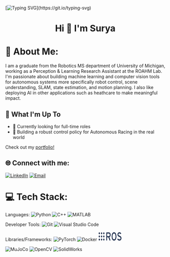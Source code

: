[![Typing SVG](https://readme-typing-svg.herokuapp.com?font=Courier+new&color=%23808080&size=40&width=800&duration=6969&lines=Welcome+to+my+profile!)](https://git.io/typing-svg)

<h1 align="center">Hi 👋 I'm Surya</h1>

# 💫 About Me:
I am a graduate from the Robotics MS department of University of Michigan, working as a Perception & Learning Research Assistant at the ROAHM Lab. I'm passionate about building machine learning and computer vision tools for autonomous systems more specifically robot control, scene understanding, SLAM, state estimation, and motion planning. I also like deploying AI in other applications such as heathcare to make meaningful impact.

## 🚀 What I'm Up To

- 🤔 Currently looking for full-time roles
- 🤖 Building a robust control policy for Autonomous Racing in the real world

Check out my [portfolio!](https://spsingh37.github.io/)

## 🌐 Connect with me:
[![LinkedIn](https://img.shields.io/badge/LinkedIn-%230077B5.svg?logo=linkedin&logoColor=white)](https://www.linkedin.com/in/spsingh37/)
[![Email](https://img.shields.io/badge/Email-suryasin@umich.edu-blue?style=flat-square&logo=gmail)](mailto:suryasin@umich.edu)

# 💻 Tech Stack:
Languages: 
![Python](https://img.shields.io/badge/python-%233776AB.svg?style=for-the-badge&logo=python&logoColor=white) 
![C++](https://img.shields.io/badge/-C++-333333?style=flat&logo=C%2B%2B&logoColor=00599C) 
![MATLAB](https://img.shields.io/badge/matlab-%230079B1.svg?style=for-the-badge&logo=mathworks&logoColor=white)

Developer Tools: 
![Git](https://img.shields.io/badge/git-%23F05033.svg?style=for-the-badge&logo=git&logoColor=white)
![Visual Studio Code](https://img.shields.io/badge/-Visual%20Studio%20Code-333333?style=flat&logo=visual-studio-code&logoColor=007ACC)

Libraries/Frameworks: 
![PyTorch](https://img.shields.io/badge/pytorch-%23EE4C2C.svg?style=for-the-badge&logo=pytorch&logoColor=white) 
![Docker](https://img.shields.io/badge/docker-%230db7ed.svg?style=for-the-badge&logo=docker&logoColor=white) 
<img src="https://github.com/spsingh37/spsingh37/blob/main/ros-logo.png" alt="ROS" width="75" height="30">
<!--![ROS](https://github.com/spsingh37/spsingh37/blob/main/ros-logo.png)-->
<!--![ROS](https://img.shields.io/badge/ros-%230A0FF9.svg?style=for-the-badge&logo=ros&logoColor=white)-->
![MuJoCo](https://img.shields.io/badge/MuJoCo-%23000000.svg?style=for-the-badge&logo=MuJoCo&logoColor=white)
![OpenCV](https://img.shields.io/badge/opencv-%23white.svg?style=for-the-badge&logo=opencv&logoColor=white)
![SolidWorks](https://img.shields.io/badge/solidworks-%23F00000.svg?style=for-the-badge&logo=dassault%20syst%C3%A8mes&logoColor=white)
